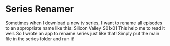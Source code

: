 # Series Renamer

Sometimes when I download a new tv series, I want to rename all episodes to an appropriate name like this:
Silicon Valley S01x01
This help me to read it well. So I wrote an app to rename series just like that!
Simply put the main file in the series folder and run it!
